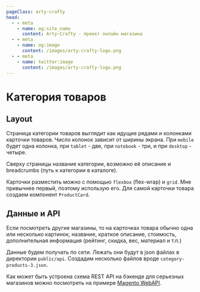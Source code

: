 ```yaml
---
pageClass: arty-crafty
head:
  - - meta
    - name: og:site_name
      content: Arty-Crafty - проект онлайн магазина
  - - meta
    - name: og:image
      content: /images/arty-crafty-logo.png
  - - meta
    - name: twitter:image
      content: /images/arty-crafty-logo.png
---
```


# Категория товаров

## Layout

Страница категории товаров выглядит как идущие рядами и колонками карточки товаров. Число колонок зависит от ширины экрана. При `mobile` будет одна колонка, при `tablet` - две, при `notebook` - три, и при `desktop` - четыре.

Сверху страницы название категории, возможно её описание и breadcrumbs (путь к категории в каталоге).

Карточки разместить можно с помощью `flexbox` (flex-wrap) и `grid`. Мне привычнее первый, поэтому использую его. Для самой карточки товара создаем компонент `ProductCard`.

## Данные и API

Если посмотреть другие магазины, то на карточках товара обычно одна или несколько картинок, название, краткое описание, стоимость, дополнительная информация (рейтинг, скидка, вес, материал и т.п.)

Данные будем получать по сети. Лежать они будут в json файлах в директории `public/api`. Создадим несколько файлов вроде `category-products-3.json`.

Как может быть устроена схема REST API на бэкенде для серьезных магазинов можно посмотреть на примере [Magento WebAPI](https://developer.adobe.com/commerce/webapi/rest/quick-reference/).

<style scoped>
img {
    border: 1px solid #ddd;
}
</style>
